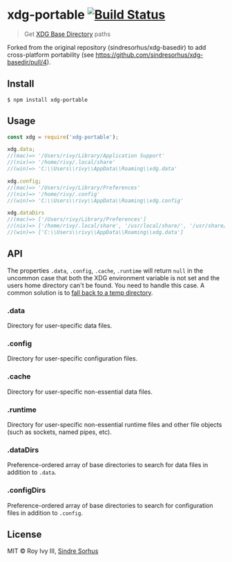 # xdg-portable [![Build Status](https://travis-ci.org/rivy/js.xdg-portable.svg?branch=master)](https://travis-ci.org/rivy/js.xdg-portable)

> Get [XDG Base Directory](https://specifications.freedesktop.org/basedir-spec/basedir-spec-latest.html) paths

Forked from the original repository (sindresorhus/xdg-basedir) to add cross-platform portability (see <https://github.com/sindresorhus/xdg-basedir/pull/4>).

## Install

```
$ npm install xdg-portable
```

## Usage

```js
const xdg = require('xdg-portable');

xdg.data;
//(mac)=> '/Users/rivy/Library/Application Support'
//(nix)=> '/home/rivy/.local/share'
//(win)=> 'C:\\Users\\rivy\\AppData\\Roaming\\xdg.data'

xdg.config;
//(mac)=> '/Users/rivy/Library/Preferences'
//(nix)=> '/home/rivy/.config'
//(win)=> 'C:\\Users\\rivy\\AppData\\Roaming\\xdg.config'

xdg.dataDirs
//(mac)=> ['/Users/rivy/Library/Preferences']
//(nix)=> ['/home/rivy/.local/share', '/usr/local/share/', '/usr/share/']
//(win)=> ['C:\\Users\\rivy\\AppData\\Roaming\\xdg.data']
```

## API

The properties `.data`, `.config`, `.cache`, `.runtime` will return `null` in the uncommon case that both the XDG environment variable is not set and the users home directory can't be found. You need to handle this case. A common solution is to [fall back to a temp directory](https://github.com/yeoman/configstore/blob/b82690fc401318ad18dcd7d151a0003a4898a314/index.js#L15).

### .data

Directory for user-specific data files.

### .config

Directory for user-specific configuration files.

### .cache

Directory for user-specific non-essential data files.

### .runtime

Directory for user-specific non-essential runtime files and other file objects (such as sockets, named pipes, etc).

### .dataDirs

Preference-ordered array of base directories to search for data files in addition to `.data`.

### .configDirs

Preference-ordered array of base directories to search for configuration files in addition to `.config`.

## License

MIT © Roy Ivy III, [Sindre Sorhus](https://sindresorhus.com)
